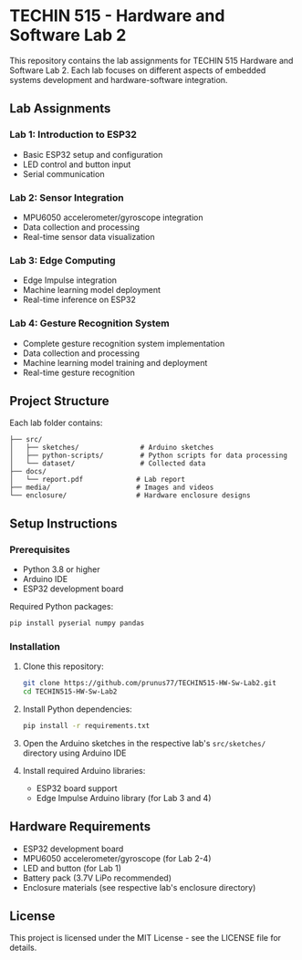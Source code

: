 # TECHIN 515 - Hardware and Software Lab 2

This repository contains the lab assignments for TECHIN 515 Hardware and Software Lab 2. Each lab focuses on different aspects of embedded systems development and hardware-software integration.

## Lab Assignments

### Lab 1: Introduction to ESP32
- Basic ESP32 setup and configuration
- LED control and button input
- Serial communication

### Lab 2: Sensor Integration
- MPU6050 accelerometer/gyroscope integration
- Data collection and processing
- Real-time sensor data visualization

### Lab 3: Edge Computing
- Edge Impulse integration
- Machine learning model deployment
- Real-time inference on ESP32

### Lab 4: Gesture Recognition System
- Complete gesture recognition system implementation
- Data collection and processing
- Machine learning model training and deployment
- Real-time gesture recognition

## Project Structure

Each lab folder contains:
```
├── src/
│   ├── sketches/               # Arduino sketches
│   ├── python-scripts/         # Python scripts for data processing
│   └── dataset/                # Collected data
├── docs/
│   └── report.pdf             # Lab report
├── media/                     # Images and videos
└── enclosure/                 # Hardware enclosure designs
```

## Setup Instructions

### Prerequisites

- Python 3.8 or higher
- Arduino IDE
- ESP32 development board

Required Python packages:
```bash
pip install pyserial numpy pandas
```

### Installation

1. Clone this repository:
   ```bash
   git clone https://github.com/prunus77/TECHIN515-HW-Sw-Lab2.git
   cd TECHIN515-HW-Sw-Lab2
   ```

2. Install Python dependencies:
   ```bash
   pip install -r requirements.txt
   ```

3. Open the Arduino sketches in the respective lab's `src/sketches/` directory using Arduino IDE

4. Install required Arduino libraries:
   - ESP32 board support
   - Edge Impulse Arduino library (for Lab 3 and 4)

## Hardware Requirements
- ESP32 development board
- MPU6050 accelerometer/gyroscope (for Lab 2-4)
- LED and button (for Lab 1)
- Battery pack (3.7V LiPo recommended)
- Enclosure materials (see respective lab's enclosure directory)

## License
This project is licensed under the MIT License - see the LICENSE file for details.